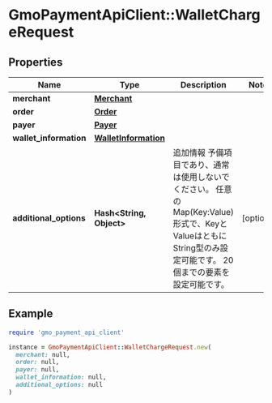 # GmoPaymentApiClient::WalletChargeRequest

## Properties

| Name | Type | Description | Notes |
| ---- | ---- | ----------- | ----- |
| **merchant** | [**Merchant**](Merchant.md) |  |  |
| **order** | [**Order**](Order.md) |  |  |
| **payer** | [**Payer**](Payer.md) |  |  |
| **wallet_information** | [**WalletInformation**](WalletInformation.md) |  |  |
| **additional_options** | **Hash&lt;String, Object&gt;** | 追加情報   予備項目であり、通常は使用しないでください。   任意のMap(Key:Value)形式で、KeyとValueはともにString型のみ設定可能です。   20個までの要素を設定可能です。  | [optional] |

## Example

```ruby
require 'gmo_payment_api_client'

instance = GmoPaymentApiClient::WalletChargeRequest.new(
  merchant: null,
  order: null,
  payer: null,
  wallet_information: null,
  additional_options: null
)
```

